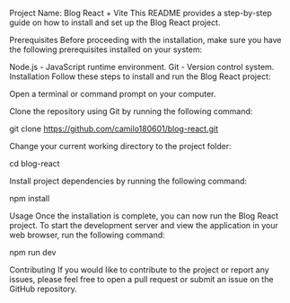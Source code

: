 Project Name: Blog React + Vite
This README provides a step-by-step guide on how to install and set up the Blog React project.

Prerequisites
Before proceeding with the installation, make sure you have the following prerequisites installed on your system:

Node.js - JavaScript runtime environment.
Git - Version control system.
Installation
Follow these steps to install and run the Blog React project:

Open a terminal or command prompt on your computer.

Clone the repository using Git by running the following command:

git clone https://github.com/camilo180601/blog-react.git

Change your current working directory to the project folder:

cd blog-react

Install project dependencies by running the following command:

npm install

Usage
Once the installation is complete, you can now run the Blog React project. To start the development server and view the application in your web browser, run the following command:

npm run dev

Contributing
If you would like to contribute to the project or report any issues, please feel free to open a pull request or submit an issue on the GitHub repository.
